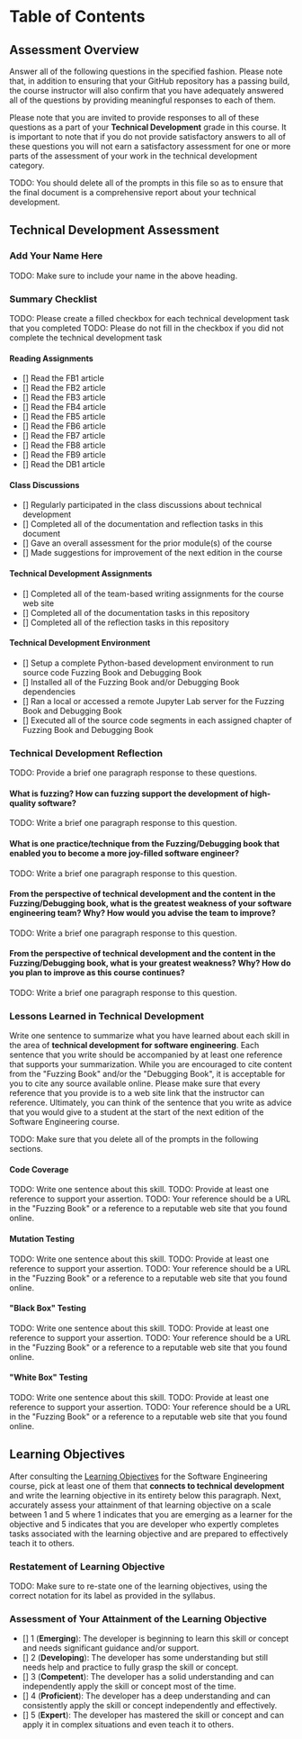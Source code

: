 # Table of Contents

<!---toc start-->

<!---toc end-->

## Assessment Overview

Answer all of the following questions in the specified fashion. Please
note that, in addition to ensuring that your GitHub repository has a passing
build, the course instructor will also confirm that you have adequately answered
all of the questions by providing meaningful responses to each of them.

Please note that you are invited to provide responses to all of these questions
as a part of your **Technical Development** grade in this course. It is
important to note that if you do not provide satisfactory answers to all of
these questions you will not earn a satisfactory assessment for one or more
parts of the assessment of your work in the technical development category.

TODO: You should delete all of the prompts in this file so as to ensure that the
final document is a comprehensive report about your technical development.

## Technical Development Assessment

### Add Your Name Here

TODO: Make sure to include your name in the above heading.

### Summary Checklist

TODO: Please create a filled checkbox for each technical development task that you completed
TODO: Please do not fill in the checkbox if you did not complete the technical development task

#### Reading Assignments

- [] Read the FB1 article
- [] Read the FB2 article
- [] Read the FB3 article
- [] Read the FB4 article
- [] Read the FB5 article
- [] Read the FB6 article
- [] Read the FB7 article
- [] Read the FB8 article
- [] Read the FB9 article
- [] Read the DB1 article

#### Class Discussions

- [] Regularly participated in the class discussions about technical development
- [] Completed all of the documentation and reflection tasks in this document
- [] Gave an overall assessment for the prior module(s) of the course
- [] Made suggestions for improvement of the next edition in the course

#### Technical Development Assignments

- [] Completed all of the team-based writing assignments for the course web site
- [] Completed all of the documentation tasks in this repository
- [] Completed all of the reflection tasks in this repository

#### Technical Development Environment

- [] Setup a complete Python-based development environment to run source code Fuzzing Book and Debugging Book
- [] Installed all of the Fuzzing Book and/or Debugging Book dependencies
- [] Ran a local or accessed a remote Jupyter Lab server for the Fuzzing Book and Debugging Book
- [] Executed all of the source code segments in each assigned chapter of Fuzzing Book and Debugging Book

### Technical Development Reflection

TODO: Provide a brief one paragraph response to these questions.

#### What is fuzzing? How can fuzzing support the development of high-quality software?

TODO: Write a brief one paragraph response to this question.

#### What is one practice/technique from the Fuzzing/Debugging book that enabled you to become a more joy-filled software engineer?

TODO: Write a brief one paragraph response to this question.

#### From the perspective of technical development and the content in the Fuzzing/Debugging book, what is the greatest weakness of your software engineering team? Why? How would you advise the team to improve?

TODO: Write a brief one paragraph response to this question.

#### From the perspective of technical development and the content in the Fuzzing/Debugging book, what is your greatest weakness? Why? How do you plan to improve as this course continues?

TODO: Write a brief one paragraph response to this question.

### Lessons Learned in Technical Development

Write one sentence to summarize what you have learned about each skill in the
area of **technical development for software engineering**. Each sentence that
you write should be accompanied by at least one reference that supports your
summarization. While you are encouraged to cite content from the "Fuzzing Book"
and/or the "Debugging Book", it is acceptable for you to cite any source
available online. Please make sure that every reference that you provide is to
a web site link that the instructor can reference. Ultimately, you can think of
the sentence that you write as advice that you would give to a student at the
start of the next edition of the Software Engineering course.

TODO: Make sure that you delete all of the prompts in the following sections.

#### Code Coverage

TODO: Write one sentence about this skill.
TODO: Provide at least one reference to support your assertion.
TODO: Your reference should be a URL in the "Fuzzing Book"
      or a reference to a reputable web site that you found online.

#### Mutation Testing

TODO: Write one sentence about this skill.
TODO: Provide at least one reference to support your assertion.
TODO: Your reference should be a URL in the "Fuzzing Book"
      or a reference to a reputable web site that you found online.

#### "Black Box" Testing

TODO: Write one sentence about this skill.
TODO: Provide at least one reference to support your assertion.
TODO: Your reference should be a URL in the "Fuzzing Book"
      or a reference to a reputable web site that you found online.

#### "White Box" Testing

TODO: Write one sentence about this skill.
TODO: Provide at least one reference to support your assertion.
TODO: Your reference should be a URL in the "Fuzzing Book"
      or a reference to a reputable web site that you found online.

## Learning Objectives

After consulting the [Learning
Objectives](https://developerdevelopment.com/syllabus/#learning-objectives) for
the Software Engineering course, pick at least one of them that **connects to
technical development** and write the learning objective in its entirety
below this paragraph. Next, accurately assess your attainment of that learning
objective on a scale between 1 and 5 where 1 indicates that you are emerging as
a learner for the objective and 5 indicates that you are developer who expertly
completes tasks associated with the learning objective and are prepared to
effectively teach it to others.

### Restatement of Learning Objective

TODO: Make sure to re-state one of the learning objectives, using the correct
notation for its label as provided in the syllabus.

### Assessment of Your Attainment of the Learning Objective

- [] 1 (**Emerging**): The developer is beginning to learn this skill or concept
and needs significant guidance and/or support.
- [] 2 (**Developing**): The developer has some understanding but still needs
help and practice to fully grasp the skill or concept.
- [] 3 (**Competent**): The developer has a solid understanding and can
independently apply the skill or concept most of the time.
- [] 4 (**Proficient**): The developer has a deep understanding and can
consistently apply the skill or concept independently and effectively.
- [] 5 (**Expert**): The developer has mastered the skill or concept and can
apply it in complex situations and even teach it to others.
